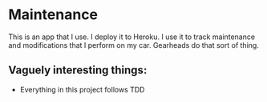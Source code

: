 # Maintenance

This is an app that I use. I deploy it to Heroku. I use it to track maintenance
and modifications that I perform on my car. Gearheads do that sort of thing.

## Vaguely interesting things:

- Everything in this project follows TDD

